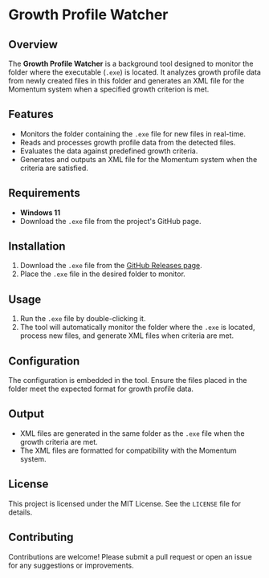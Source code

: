 # Growth Profile Watcher

## Overview
The **Growth Profile Watcher** is a background tool designed to monitor the folder where the executable (`.exe`) is located. It analyzes growth profile data from newly created files in this folder and generates an XML file for the Momentum system when a specified growth criterion is met.

## Features
- Monitors the folder containing the `.exe` file for new files in real-time.
- Reads and processes growth profile data from the detected files.
- Evaluates the data against predefined growth criteria.
- Generates and outputs an XML file for the Momentum system when the criteria are satisfied.

## Requirements
- **Windows 11**
- Download the `.exe` file from the project's GitHub page.

## Installation
1. Download the `.exe` file from the [GitHub Releases page](https://github.com/your-repo/growth_profile_watcher/releases).
2. Place the `.exe` file in the desired folder to monitor.

## Usage
1. Run the `.exe` file by double-clicking it.
2. The tool will automatically monitor the folder where the `.exe` is located, process new files, and generate XML files when criteria are met.

## Configuration
The configuration is embedded in the tool. Ensure the files placed in the folder meet the expected format for growth profile data.

## Output
- XML files are generated in the same folder as the `.exe` file when the growth criteria are met.
- The XML files are formatted for compatibility with the Momentum system.

## License
This project is licensed under the MIT License. See the `LICENSE` file for details.

## Contributing
Contributions are welcome! Please submit a pull request or open an issue for any suggestions or improvements.